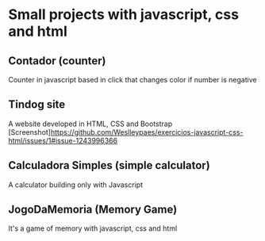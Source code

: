 # Small projects with javascript, css and html

## Contador (counter)
Counter in javascript based in click that changes color if number is negative 

## Tindog site
A website developed in HTML, CSS and Bootstrap
[Screenshot]https://github.com/Weslleypaes/exercicios-javascript-css-html/issues/1#issue-1243996366  

## Calculadora Simples (simple calculator)
A calculator building only with Javascript
  
## JogoDaMemoria (Memory Game)
It's a game of memory with javascript, css and html

